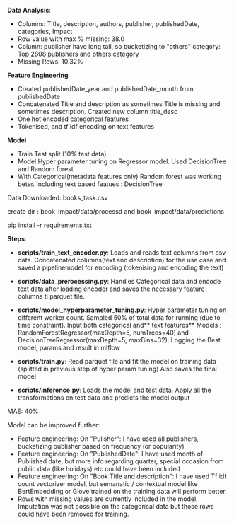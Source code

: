 **Data Analysis**:
- Columns: Title, description, authors, publisher, publishedDate, categories, Impact
- Row value with max % missing: 38.0
- Column: publisher have long tail, so bucketizing to "others" category: Top 2808 publishers and others category
- Missing Rows: 10.32%

**Feature Engineering**
- Created publishedDate_year and publishedDate_month from publishedDate
- Concatenated Title and description as sometimes Title is missing and sometimes description. Created new column title_desc
- One hot encoded categorical features
- Tokenised, and tf idf encoding on text features

**Model**
- Train Test split (10% test data)
- Model Hyper parameter tuning on Regressor model. Used DecisionTree and Random forest
- With Categorical(metadata features only) Random forest was working beter. Including text based featues : DecisionTree
  


Data Downloaded: books_task.csv

create dir : book_impact/data/processd and book_impact/data/predictions

pip install -r requirements.txt

**Steps**:

- **scripts/train_text_encoder.py**: Loads and reads text columns from csv data. Concatenated columns(text and description) for the use case and saved a pipelinemodel for encoding (tokenising and encoding the text)
  
- **scripts/data_prerocessing.py**: Handles Categorical data and encode text data after loading encoder and saves the necessary feature columns ti parquet file.
  
- **scripts/model_hyperparameter_tuning.py**: Hyper parameter tuning on different worker count. Sampled 50% of total data for running (due to time constraint). Input both categorical and** text features**  Models : RandomForestRegressor(maxDepth=5, numTrees=40) and DecisionTreeRegressor(maxDepth=5, maxBins=32). Logging the Best model, params and result in mlflow
  
- **scripts/train.py**: Read parquet file and fit the model on training data (splitted in previous step of hyper param tuning) Also saves the final model
  
- **scripts/inference.py**: Loads the model and test data. Apply all the transformations on test data and predicts the model output

MAE: 40%


Model can be improved further:
- Feature engineering: On "Pulisher": I have used all publishers, bucketizing publisher based on frequency (or popularity)
- Feature engineering: On "PublishedDate": I have used month of Published date, but more info regarding quarter, special occasion from public data (like holidays) etc could have been included
- Feature engineering: On "Book Title and description": I have used Tf idf count vectorizer model, but semanatic / contextual model like BertEmbedding or Glove trained on the training data will perform better.
- Rows with missing values are currently included in the model. Imputation was not possible on the categorical data but those rows could have been removed for training.
